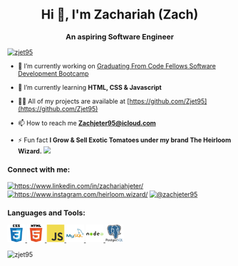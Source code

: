 <h1 align="center">Hi 👋, I'm Zachariah (Zach)</h1>
<h3 align="center">An aspiring Software Engineer</h3>

<p align="left"> <a href="https://github.com/ryo-ma/github-profile-trophy"><img src="https://github-profile-trophy.vercel.app/?username=zjet95" alt="zjet95" /></a> </p>

- 🔭 I’m currently working on [Graduating From Code Fellows Software Development Bootcamp](https://www.codefellows.org/learn-to-code/)

- 🌱 I’m currently learning **HTML, CSS & Javascript**

- 👨‍💻 All of my projects are available at [https://github.com/Zjet95](https://github.com/Zjet95)

- 📫 How to reach me **Zachjeter95@icloud.com**

- ⚡ Fun fact **I Grow & Sell Exotic Tomatoes under my brand The Heirloom Wizard.** <img src=https://www.simpleimageresizer.com/_uploads/photos/49edb6c6/web_use2_1_5.png />

<h3 align="left">Connect with me:</h3>
<p align="left">
<a href="https://linkedin.com/in/https://www.linkedin.com/in/zachariahjeter/" target="blank"><img align="center" src="https://raw.githubusercontent.com/rahuldkjain/github-profile-readme-generator/master/src/images/icons/Social/linked-in-alt.svg" alt="https://www.linkedin.com/in/zachariahjeter/" height="30" width="40" /></a>
<a href="https://instagram.com/https://www.instagram.com/heirloom.wizard/" target="blank"><img align="center" src="https://raw.githubusercontent.com/rahuldkjain/github-profile-readme-generator/master/src/images/icons/Social/instagram.svg" alt="https://www.instagram.com/heirloom.wizard/" height="30" width="40" /></a>
<a href="https://medium.com/@zachjeter95" target="blank"><img align="center" src="https://raw.githubusercontent.com/rahuldkjain/github-profile-readme-generator/master/src/images/icons/Social/medium.svg" alt="@zachjeter95" height="30" width="40" /></a>
</p>

<h3 align="left">Languages and Tools:</h3>
<p align="left"> <a href="https://www.w3schools.com/css/" target="_blank" rel="noreferrer"> <img src="https://raw.githubusercontent.com/devicons/devicon/master/icons/css3/css3-original-wordmark.svg" alt="css3" width="40" height="40"/> </a> <a href="https://www.w3.org/html/" target="_blank" rel="noreferrer"> <img src="https://raw.githubusercontent.com/devicons/devicon/master/icons/html5/html5-original-wordmark.svg" alt="html5" width="40" height="40"/> </a> <a href="https://developer.mozilla.org/en-US/docs/Web/JavaScript" target="_blank" rel="noreferrer"> <img src="https://raw.githubusercontent.com/devicons/devicon/master/icons/javascript/javascript-original.svg" alt="javascript" width="40" height="40"/> </a> <a href="https://www.mysql.com/" target="_blank" rel="noreferrer"> <img src="https://raw.githubusercontent.com/devicons/devicon/master/icons/mysql/mysql-original-wordmark.svg" alt="mysql" width="40" height="40"/> </a> <a href="https://nodejs.org" target="_blank" rel="noreferrer"> <img src="https://raw.githubusercontent.com/devicons/devicon/master/icons/nodejs/nodejs-original-wordmark.svg" alt="nodejs" width="40" height="40"/> </a> <a href="https://www.postgresql.org" target="_blank" rel="noreferrer"> <img src="https://raw.githubusercontent.com/devicons/devicon/master/icons/postgresql/postgresql-original-wordmark.svg" alt="postgresql" width="40" height="40"/> </a> </p>

<p><img align="center" src="https://github-readme-stats.vercel.app/api/top-langs?username=zjet95&show_icons=true&locale=en&layout=compact" alt="zjet95" /></p>
